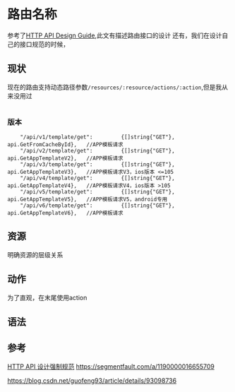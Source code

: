 # 路由名称

参考了[HTTP API Design Guide](https://github.com/interagent/http-api-design),此文有描述路由接口的设计
还有，我们在设计自己的接口规范的时候，


## 现状
现在的路由支持动态路径参数```/resources/:resource/actions/:action```,但是我从来没用过
```

```
### 版本
```
	"/api/v1/template/get":         {[]string{"GET"}, api.GetFromCacheById},   //APP模板请求
	"/api/v2/template/get":         {[]string{"GET"}, api.GetAppTemplateV2},   //APP模板请求
	"/api/v3/template/get":         {[]string{"GET"}, api.GetAppTemplateV3},   //APP模板请求V3，ios版本 <=105
	"/api/v4/template/get":         {[]string{"GET"}, api.GetAppTemplateV4},   //APP模板请求V4，ios版本 >105
	"/api/v5/template/get":         {[]string{"GET"}, api.GetAppTemplateV5},   //APP模板请求V5，android专用
	"/api/v6/template/get":         {[]string{"GET"}, api.GetAppTemplateV6},   //APP模板请求
```


## 资源
明确资源的层级关系


## 动作
为了直观，在末尾使用action


## 语法














## 参考
[HTTP API 设计强制规范](https://www.jianshu.com/p/36d55141277e)
https://segmentfault.com/a/1190000016655709

https://blog.csdn.net/guofeng93/article/details/93098736
